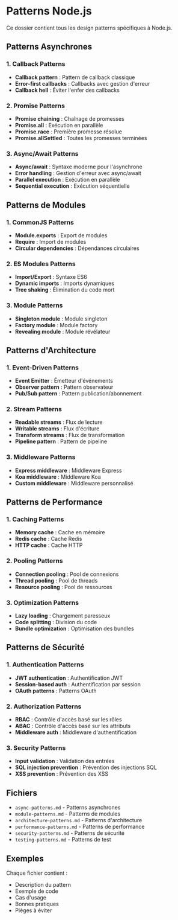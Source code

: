 # Patterns Node.js

Ce dossier contient tous les design patterns spécifiques à Node.js.

## Patterns Asynchrones

### 1. Callback Patterns
- **Callback pattern** : Pattern de callback classique
- **Error-first callbacks** : Callbacks avec gestion d'erreur
- **Callback hell** : Éviter l'enfer des callbacks

### 2. Promise Patterns
- **Promise chaining** : Chaînage de promesses
- **Promise.all** : Exécution en parallèle
- **Promise.race** : Première promesse résolue
- **Promise.allSettled** : Toutes les promesses terminées

### 3. Async/Await Patterns
- **Async/await** : Syntaxe moderne pour l'asynchrone
- **Error handling** : Gestion d'erreur avec async/await
- **Parallel execution** : Exécution en parallèle
- **Sequential execution** : Exécution séquentielle

## Patterns de Modules

### 1. CommonJS Patterns
- **Module.exports** : Export de modules
- **Require** : Import de modules
- **Circular dependencies** : Dépendances circulaires

### 2. ES Modules Patterns
- **Import/Export** : Syntaxe ES6
- **Dynamic imports** : Imports dynamiques
- **Tree shaking** : Élimination du code mort

### 3. Module Patterns
- **Singleton module** : Module singleton
- **Factory module** : Module factory
- **Revealing module** : Module révélateur

## Patterns d'Architecture

### 1. Event-Driven Patterns
- **Event Emitter** : Émetteur d'événements
- **Observer pattern** : Pattern observateur
- **Pub/Sub pattern** : Pattern publication/abonnement

### 2. Stream Patterns
- **Readable streams** : Flux de lecture
- **Writable streams** : Flux d'écriture
- **Transform streams** : Flux de transformation
- **Pipeline pattern** : Pattern de pipeline

### 3. Middleware Patterns
- **Express middleware** : Middleware Express
- **Koa middleware** : Middleware Koa
- **Custom middleware** : Middleware personnalisé

## Patterns de Performance

### 1. Caching Patterns
- **Memory cache** : Cache en mémoire
- **Redis cache** : Cache Redis
- **HTTP cache** : Cache HTTP

### 2. Pooling Patterns
- **Connection pooling** : Pool de connexions
- **Thread pooling** : Pool de threads
- **Resource pooling** : Pool de ressources

### 3. Optimization Patterns
- **Lazy loading** : Chargement paresseux
- **Code splitting** : Division du code
- **Bundle optimization** : Optimisation des bundles

## Patterns de Sécurité

### 1. Authentication Patterns
- **JWT authentication** : Authentification JWT
- **Session-based auth** : Authentification par session
- **OAuth patterns** : Patterns OAuth

### 2. Authorization Patterns
- **RBAC** : Contrôle d'accès basé sur les rôles
- **ABAC** : Contrôle d'accès basé sur les attributs
- **Middleware auth** : Middleware d'authentification

### 3. Security Patterns
- **Input validation** : Validation des entrées
- **SQL injection prevention** : Prévention des injections SQL
- **XSS prevention** : Prévention des XSS

## Fichiers

- `async-patterns.md` - Patterns asynchrones
- `module-patterns.md` - Patterns de modules
- `architecture-patterns.md` - Patterns d'architecture
- `performance-patterns.md` - Patterns de performance
- `security-patterns.md` - Patterns de sécurité
- `testing-patterns.md` - Patterns de test

## Exemples

Chaque fichier contient :
- Description du pattern
- Exemple de code
- Cas d'usage
- Bonnes pratiques
- Pièges à éviter
